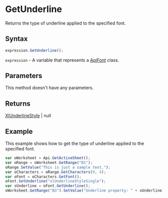 # GetUnderline

Returns the type of underline applied to the specified font.

## Syntax

```javascript
expression.GetUnderline();
```

`expression` - A variable that represents a [ApiFont](../ApiFont.md) class.

## Parameters

This method doesn't have any parameters.

## Returns

[XlUnderlineStyle](../../Enumeration/XlUnderlineStyle.md) \| null

## Example

This example shows how to get the type of underline applied to the specified font.

```javascript
var oWorksheet = Api.GetActiveSheet();
var oRange = oWorksheet.GetRange("B1");
oRange.SetValue("This is just a sample text.");
var oCharacters = oRange.GetCharacters(9, 4);
var oFont = oCharacters.GetFont();
oFont.SetUnderline("xlUnderlineStyleSingle");
var sUnderline = oFont.GetUnderline();
oWorksheet.GetRange("B3").SetValue("Underline property: " + sUnderline);
```
